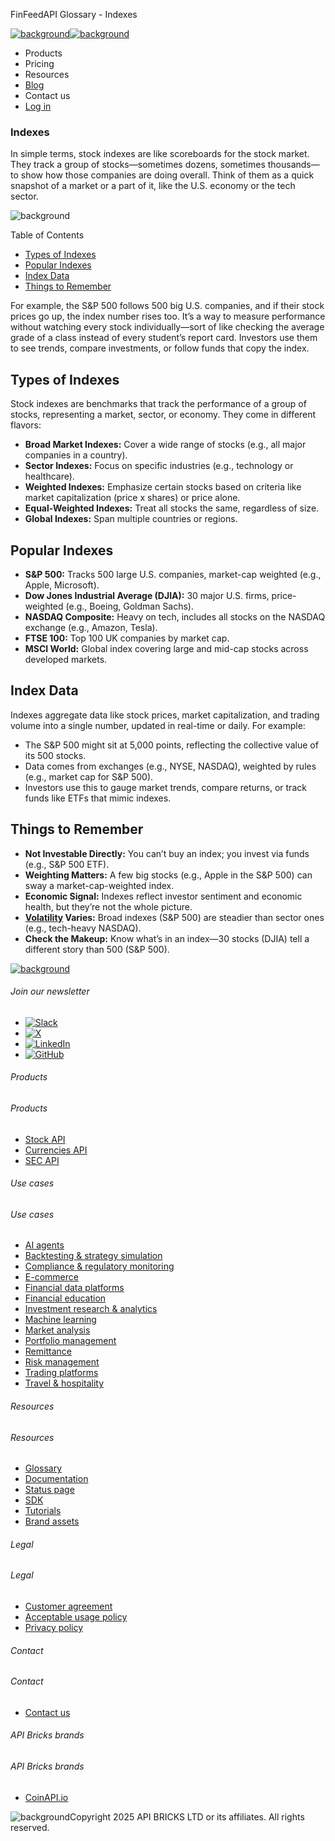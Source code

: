 FinFeedAPI Glossary - Indexes

[![background](/_next/image?url=https%3A%2F%2Fcdn.sanity.io%2Fimages%2Fxpx4czto%2Fproduction%2Fc9a795fc7fb3558997d636211a44e71eb59288f0-773x184.png&w=1920&q=75)![background](https://cdn.sanity.io/images/xpx4czto/production/875913d8710b3054c19fad19673dc5592614265e-773x184.svg)](/)

* Products
* Pricing
* Resources
* [Blog](/blog)
* Contact us
* [Log in](https://console.finfeedapi.com/?link=/apikeys/create)

### Indexes

In simple terms, stock indexes are like scoreboards for the stock market. They track a group of stocks—sometimes dozens, sometimes thousands—to show how those companies are doing overall. Think of them as a quick snapshot of a market or a part of it, like the U.S. economy or the tech sector.

![background](https://cdn.sanity.io/images/xpx4czto/production/999c709b2777af013884c6e2623e9aa699585a06-429x429.svg)

Table of Contents

* [Types of Indexes](#link-5559adbfc964)
* [Popular Indexes](#link-0ec12f5b134e)
* [Index Data](#link-55ca891a523c)
* [Things to Remember](#link-9573f5c1c292)

For example, the S&P 500 follows 500 big U.S. companies, and if their stock prices go up, the index number rises too. It’s a way to measure performance without watching every stock individually—sort of like checking the average grade of a class instead of every student’s report card. Investors use them to see trends, compare investments, or follow funds that copy the index.

Types of Indexes
----------------

Stock indexes are benchmarks that track the performance of a group of stocks, representing a market, sector, or economy. They come in different flavors:

* **Broad Market Indexes:** Cover a wide range of stocks (e.g., all major companies in a country).
* **Sector Indexes:** Focus on specific industries (e.g., technology or healthcare).
* **Weighted Indexes:** Emphasize certain stocks based on criteria like market capitalization (price x shares) or price alone.
* **Equal-Weighted Indexes:** Treat all stocks the same, regardless of size.
* **Global Indexes:** Span multiple countries or regions.

Popular Indexes
---------------

* **S&P 500:** Tracks 500 large U.S. companies, market-cap weighted (e.g., Apple, Microsoft).
* **Dow Jones Industrial Average (DJIA):** 30 major U.S. firms, price-weighted (e.g., Boeing, Goldman Sachs).
* **NASDAQ Composite:** Heavy on tech, includes all stocks on the NASDAQ exchange (e.g., Amazon, Tesla).
* **FTSE 100:** Top 100 UK companies by market cap.
* **MSCI World:** Global index covering large and mid-cap stocks across developed markets.

Index Data
----------

Indexes aggregate data like stock prices, market capitalization, and trading volume into a single number, updated in real-time or daily. For example:

* The S&P 500 might sit at 5,000 points, reflecting the collective value of its 500 stocks.
* Data comes from exchanges (e.g., NYSE, NASDAQ), weighted by rules (e.g., market cap for S&P 500).
* Investors use this to gauge market trends, compare returns, or track funds like ETFs that mimic indexes.

Things to Remember
------------------

* **Not Investable Directly:** You can’t buy an index; you invest via funds (e.g., S&P 500 ETF).
* **Weighting Matters:** A few big stocks (e.g., Apple in the S&P 500) can sway a market-cap-weighted index.
* **Economic Signal:** Indexes reflect investor sentiment and economic health, but they’re not the whole picture.
* **[Volatility](https://www.finfeedapi.com/learn/glossary/volatility) Varies:** Broad indexes (S&P 500) are steadier than sector ones (e.g., tech-heavy NASDAQ).
* **Check the Makeup:** Know what’s in an index—30 stocks (DJIA) tell a different story than 500 (S&P 500).

[![background](https://cdn.sanity.io/images/xpx4czto/production/8a2788aebc71f7f5dce82eb1b7a5e5cec9a64838-773x184.svg)](/)

###### Join our newsletter

* [![Slack](https://cdn.sanity.io/images/xpx4czto/production/26371f7c1474b3ce9e67c32e006a140ddd704b95-512x512.svg)](https://finfeedapi.slack.com/x-p8539721774929-8529109118914-8531038476964/messages/C08FVM7P68H)
* [![X](/_next/image?url=https%3A%2F%2Fcdn.sanity.io%2Fimages%2Fxpx4czto%2Fproduction%2F0aa41878d0ceb77292d9f847b2f4e21d688460c1-2400x2453.png&w=64&q=75)](https://x.com/FinFeedAPI "Follow FinFeedAPI on X")
* [![LinkedIn](/_next/image?url=https%3A%2F%2Fcdn.sanity.io%2Fimages%2Fxpx4czto%2Fproduction%2Fb9ce6f119974543779bbcad7563e234be8edd900-840x779.png&w=64&q=75)](https://www.linkedin.com/company/finfeedapi/?viewAsMember=true "Join FinFeedAPI on LinkedIn")
* [![GitHub](https://cdn.sanity.io/images/xpx4czto/production/f202b6faccfd5cc46299b976c2635fee60b55aa0-98x96.svg)](https://github.com/api-bricks/api-bricks-sdk/tree/master/finfeedapi)

###### Products

###### Products

* [Stock API](/products/stock-api)
* [Currencies API](/products/currencies-api)
* [SEC API](/products/sec-api)

###### Use cases

###### Use cases

* [AI agents](/use-case/ai-agents)
* [Backtesting & strategy simulation](/use-case/backtesting-strategy-simulation)
* [Compliance & regulatory monitoring](/use-case/compliance-regulatory-monitoring)
* [E-commerce](/use-case/e-commerce)
* [Financial data platforms](/use-case/financial-data-platforms)
* [Financial education](/use-case/education-platforms)
* [Investment research & analytics](/use-case/investment-research-analytics)
* [Machine learning](/use-case/machine-learning)
* [Market analysis](/use-case/market-analysis)
* [Portfolio management](/use-case/portfolio-management)
* [Remittance](/use-case/remittance)
* [Risk management](/use-case/risk-management)
* [Trading platforms](/use-case/trading-platforms)
* [Travel & hospitality](/use-case/travel-hospitality)

###### Resources

###### Resources

* [Glossary](/learn/glossary)
* [Documentation](https://docs.finfeedapi.com/)
* [Status page](https://status.finfeedapi.com/)
* [SDK](https://github.com/api-bricks/api-bricks-sdk/tree/master/finfeedapi)
* [Tutorials](https://github.com/api-bricks/api-bricks-sdk/tree/master/finfeedapi/sec-api-rest/tutorials)
* [Brand assets](https://brandfetch.com/finfeedapi.com)

###### Legal

###### Legal

* [Customer agreement](/legal#link-479af90ac5b8)
* [Acceptable usage policy](/legal#link-469068dc1416)
* [Privacy policy](/legal#link-192d9f962f94)

###### Contact

###### Contact

* [Contact us](/contact-us)

###### API Bricks brands

###### API Bricks brands

* [CoinAPI.io](https://www.coinapi.io/?utm_source=finfeedapi&utm_medium=referral&utm_campaign=finfeedapi_footer)

![background](https://cdn.sanity.io/images/xpx4czto/production/33a64ee50c88a79ba86cc35ba36e9eb13987bbe7-152x184.svg)Copyright 2025 API BRICKS LTD or its affiliates. All rights reserved.